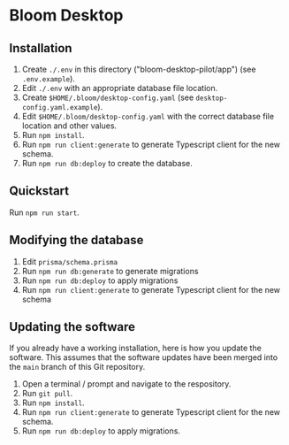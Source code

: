 # Bloom Desktop

## Installation

1. Create `./.env` in this directory ("bloom-desktop-pilot/app") (see `.env.example`).
2. Edit `./.env` with an appropriate database file location.
3. Create `$HOME/.bloom/desktop-config.yaml` (see `desktop-config.yaml.example`).
4. Edit `$HOME/.bloom/desktop-config.yaml` with the correct database file location and other values.
5. Run `npm install`.
6. Run `npm run client:generate` to generate Typescript client for the new schema.
7. Run `npm run db:deploy` to create the database.

## Quickstart

Run `npm run start`.

## Modifying the database

1. Edit `prisma/schema.prisma`
2. Run `npm run db:generate` to generate migrations
3. Run `npm run db:deploy` to apply migrations
4. Run `npm run client:generate` to generate Typescript client for the new schema

## Updating the software

If you already have a working installation, here is how you update the software. This assumes that the software updates have been merged into the `main` branch of this Git repository.

1. Open a terminal / prompt and navigate to the respository.
2. Run `git pull`.
3. Run `npm install`.
4. Run `npm run client:generate` to generate Typescript client for the new schema.
5. Run `npm run db:deploy` to apply migrations.

